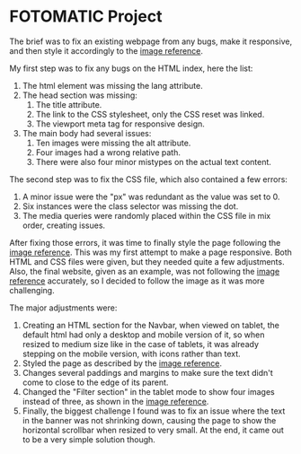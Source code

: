 # FOTOMATIC Project

The brief was to fix an existing webpage from any bugs, make it responsive, and then style it accordingly to
the [image reference](fotomatic_spec_landing.png).

My first step was to fix any bugs on the HTML index, here the list:

1. The html element was missing the lang attribute.
2. The head section was missing:
    1. The title attribute.
    2. The link to the CSS stylesheet, only the CSS reset was linked.
    3. The viewport meta tag for responsive design.
3. The main body had several issues:
    1. Ten images were missing the alt attribute.
    2. Four images had a wrong relative path.
    3. There were also four minor mistypes on the actual text content.

The second step was to fix the CSS file, which also contained a few errors:

1. A minor issue were the "px" was redundant as the value was set to 0.
2. Six instances were the class selector was missing the dot.
3. The media queries were randomly placed within the CSS file in mix order, creating issues.

After fixing those errors, it was time to finally style the page following the [image reference](fotomatic_spec_landing.png). This was my
first attempt to make a page responsive. Both HTML and CSS files were given, but they needed quite a few adjustments. Also, the final
website, given as an example, was not following the [image reference](fotomatic_spec_landing.png) accurately, so I decided to follow the
image as it was more challenging.

The major adjustments were:

1. Creating an HTML section for the Navbar, when viewed on tablet, the default html had only a desktop and mobile version of it, so when
   resized to medium size like in the case of tablets, it was already stepping on the mobile version, with icons rather than text.
2. Styled the page as described by the [image reference](fotomatic_spec_landing.png).
3. Changes several paddings and margins to make sure the text didn't come to close to the edge of its parent.
4. Changed the "Filter section" in the tablet mode to show four images instead of three, as shown in
   the [image reference](fotomatic_spec_landing.png).
5. Finally, the biggest challenge I found was to fix an issue where the text in the banner was not shrinking down, causing the page to show
   the horizontal scrollbar when resized to very small. At the end, it came out to be a very simple solution though.